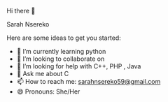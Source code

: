 Hi there 👋

Sarah Nsereko 

Here are some ideas to get you started:


- 🌱 I’m currently learning python
- 👯 I’m looking to collaborate on 
- 🤔 I’m looking for help with C++, PHP , Java
- 💬 Ask me about C
- 📫 How to reach me: sarahnsereko59@gmail.com
- 😄 Pronouns: She/Her


